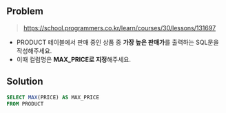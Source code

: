 
## Problem

> https://school.programmers.co.kr/learn/courses/30/lessons/131697

* PRODUCT 테이블에서 판매 중인 상품 중 **가장 높은 판매가**를 출력하는 SQL문을 작성해주세요.
* 이때 컬럼명은 **MAX_PRICE로 지정**해주세요.

## Solution

```sql
SELECT MAX(PRICE) AS MAX_PRICE
FROM PRODUCT
```
